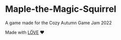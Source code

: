 # Maple-the-Magic-Squirrel
A game made for the Cozy Autumn Game Jam 2022

Made with [LÖVE](https://love2d.org/) ❤️
